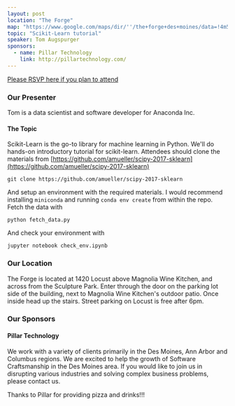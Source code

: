 ```yaml
---
layout: post
location: "The Forge"
map: "https://www.google.com/maps/dir/''/the+forge+des+moines/data=!4m5!4m4!1m0!1m2!1m1!1s0x87ee991d8dca415f:0x84112296254b6c27?sa=X&ved=0ahUKEwjZyL6P2MrRAhVk7IMKHbjFA6wQ9RcIeDAL"
topic: "Scikit-Learn tutorial"
speaker: Tom Augspurger
sponsors:
  - name: Pillar Technology
    link: http://pillartechnology.com/
---
```


[Please RSVP here if you plan to attend](https://www.eventbrite.com/e/pyowa-october-2017-tickets-38520167859)

### Our Presenter

Tom is a data scientist and software developer for Anaconda Inc.

#### The Topic

Scikit-Learn is the go-to library for machine learning in Python. We'll do
hands-on introductory tutorial for scikit-learn. Attendees should clone the materials from [https://github.com/amueller/scipy-2017-sklearn](https://github.com/amueller/scipy-2017-sklearn)

```
git clone https://github.com/amueller/scipy-2017-sklearn
```

And setup an environment with the required materials. I would recommend installing `miniconda` and running `conda env create` from within the repo. Fetch the data with

```
python fetch_data.py
```

And check your environment with

```
jupyter notebook check_env.ipynb
```

### Our Location

The Forge is located at 1420 Locust above Magnolia Wine Kitchen, and across from the Sculpture Park. Enter through the door on the parking lot side of the building, next to Magnolia Wine Kitchen's outdoor patio. Once inside head up the stairs. Street parking on Locust is free after 6pm.


### Our Sponsors

#### Pillar Technology

We work with a variety of clients primarily in the Des Moines, Ann Arbor and Columbus regions. We are excited to help the growth of Software Craftsmanship in the Des Moines area. If you would like to join us in disrupting various industries and solving complex business problems, please contact us.

Thanks to Pillar for providing pizza and drinks!!!
